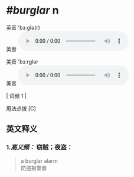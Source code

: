 # ***\#burglar*** n
英音 'bɜːɡlə(r)  
英音
<audio src="./media/burglar-B.aac" controls="controls"></audio>

美音 'bɜːrɡlər  
美音
<audio src="./media/burglar.aac" controls="controls"></audio>



| 词频 1 |  

用法点拨  [C]

英文释义
---
### 1.*高义频：* **窃贼；夜盗：**  

 > a burglar alarm  
 > 防盗报警器    


